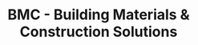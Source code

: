 ---
title: "BMC - Building Materials & Construction Solutions"
url: /cedar-park/bmc-building-materials-and-construction-solutions/
shop: doityourself
---